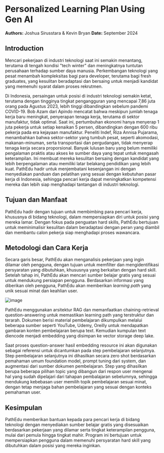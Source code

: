 # Personalized Learning Plan Using Gen AI

**Authors:** Joshua Sirusstara & Kevin Bryan
**Date:** September 2024

## Introduction

Mencari pekerjaan di industri teknologi saat ini semakin menantang, terutama di tengah kondisi "tech winter" dan meningkatnya tuntutan perusahaan terhadap sumber daya manusia. Perkembangan teknologi yang pesat menambah kompleksitas bagi para developer, terutama bagi fresh graduates, yang kesulitan beradaptasi dan bersaing untuk menjadi kandidat yang memenuhi syarat dalam proses rekrutmen.

Di Indonesia, persaingan untuk posisi di industri teknologi semakin ketat, terutama dengan tingginya tingkat pengangguran yang mencapai 7,86 juta orang pada Agustus 2023, lebih tinggi dibandingkan sebelum pandemi COVID-19. Bob Azam dari Apindo mencatat bahwa meskipun jumlah tenaga kerja baru meningkat, penyerapan tenaga kerja, terutama di sektor manufaktur, tidak optimal. Saat ini, pertumbuhan ekonomi hanya menyerap 1 juta pekerja untuk setiap kenaikan 5 persen, dibandingkan dengan 600 ribu pekerja pada era kejayaan manufaktur. Peneliti Indef, Riza Annisa Pujarama, menambahkan bahwa sektor-sektor yang tumbuh pesat, seperti akomodasi, makanan-minuman, serta transportasi dan pergudangan, tidak menyerap tenaga kerja secara proporsional. Banyak lulusan baru yang belum memiliki pengalaman praktis atau akses ke sumber daya yang tepat untuk mengasah keterampilan. Ini membuat mereka kesulitan bersaing dengan kandidat yang lebih berpengalaman atau memiliki latar belakang pendidikan yang lebih kuat. PathEdu hadir untuk menjembatani kesenjangan ini dengan menyediakan panduan dan pelatihan yang sesuai dengan kebutuhan pasar kerja di Indonesia, sehingga pencari kerja dapat meningkatkan kompetensi mereka dan lebih siap menghadapi tantangan di industri teknologi.

## Tujuan dan Manfaat

PathEdu hadir dengan tujuan untuk membimbing para pencari kerja, khususnya di bidang teknologi, dalam mempersiapkan diri untuk posisi yang mereka lamar. Dengan fokus pada penguatan hard skills, PathEdu bertujuan untuk meminimalisir kesulitan dalam beradaptasi dengan peran yang diambil dan membantu calon pekerja siap menghadapi proses wawancara.

## Metodologi dan Cara Kerja

Secara garis besar, PathEdu akan menganalisis pekerjaan yang ingin dilamar oleh pengguna, dengan tujuan untuk memfilter dan mengidentifikasi persyaratan yang dibutuhkan, khususnya yang berkaitan dengan hard skill. Setelah tahap ini, PathEdu akan mencari sumber belajar gratis yang sesuai untuk mendukung persiapan pengguna. Berdasarkan informasi yang diberikan oleh pengguna, PathEdu akan memberikan _learning path_ yang unik sesuai minat dan keahlian user.

![image](https://github.com/user-attachments/assets/31f94fc9-708a-41f8-8317-9450662e64b6)

PathEdu menggunakan arsitektur RAG dan memanfaatkan chaining-retrieval question-answering untuk memastikan learning path yang terstruktur dan terarah. Dokumen berisi material pembelajaran dikumpulkan melalui beberapa sumber seperti YouTube, Udemy, Oreilly untuk mendapatkan gambaran konten pembelajaran berupa text. Kemudian kumpulan text diencode menjadi embedding yang disimpan ke vector storage deep lake.

Saat proses question-answer hasil embedding resource ini akan digunakan sebagai referensi untuk dicantumkan pada step pembelajaran selanjutnya. Step pembelajaran selanjutnya ini dihasilkan secara zero shot berdasarkan pemahaman umum foundation model, prompt tuning dari system, dan augmentasi dari sumber dokumen pembelajaran. Step yang dihasilkan berupa beberapa pilihan topic yang dibangun dari respon user mengenai hal yang sudah dipelajari dari tahapan pembalajaran sebelumnya, sehingga mendukung kebebasan user memilih topik pembelajaran sesuai minat, dengan tetap menjaga bahan pembelajaran yang sesuai dengan konteks pemahaman user.

## Kesimpulan

PathEdu memberikan bantuan kepada para pencari kerja di bidang teknologi dengan menyediakan sumber belajar gratis yang disesuaikan berdasarkan pekerjaan yang dilamar serta tingkat keterampilan pengguna, mulai dari pemula hingga tingkat mahir. Program ini bertujuan untuk mempersiapkan pengguna dalam memenuhi persyaratan hard skill yang dibutuhkan dalam posisi yang mereka inginkan.



